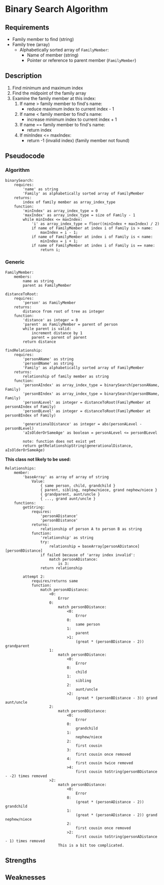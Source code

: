 # Binary Search Algorithm

## Requirements
* Family member to find (string)
* Family tree (array)
	* Alphabetically sorted array of `FamilyMember`:
		* Name of member (string)
		* Pointer or reference to parent member (`FamilyMember`)

## Description
1. Find minimum and maximum index
1. Find the midpoint of the family array
1. Examine the family member at this index:
	1. If name > family member to find's name:
		* reduce maximum index to current index - 1
	1. If name < family member to find's name:
		* increase minimum index to current index + 1
	1. If name == family member to find's name:
		* return index
	1. If minIndex <= maxIndex:
		* return -1 (invalid index) (family member not found)

## Pseudocode
### Algorithm
```
binarySearch:
	requires:
		'name' as string
		'Family' as alphabetically sorted array of FamilyMember
	returns:
		index of family member as array_index_type
	function:
		'minIndex' as array_index_type = 0
		'maxIndex' as array_index_type = size of Family - 1
		while minIndex <= maxIndex:
			'i' as array_index_type = floor((minIndex + maxIndex) / 2)
			if name of FamilyMember at index i of Family is > name:
				maxIndex = i - 1;
			if name of FamilyMember at index i of Family is < name:
				minIndex = i + 1;
			if name of FamilyMember at index i of Family is == name:
				return i;
```

### Generic
```
FamilyMember:
	members:
		name as string
		parent as FamilyMember

distanceToRoot:
	requires:
		'person' as FamilyMember
	returns:
		distance from root of tree as integer
	function:
		'distance' as integer = 0
		'parent' as FamilyMember = parent of person
		while parent is valid:
			increment distance by 1
			parent = parent of parent
		return distance
			
findRelationship:
	requires:
		'personAName' as string
		'personBName' as string
		'Family' as alphabetically sorted array of FamilyMember
	returns:
		relationship of family member as string
	function:
		'personAIndex' as array_index_type = binarySearch(personAName, Family)
		'personBIndex' as array_index_type = binarySearch(personBName, Family)
		'personALevel' as integer = distanceToRoot(FamilyMember at personAIndex of Family)
		'personBLevel' as integer = distanceToRoot(FamilyMember at personBIndex of Family)

		'generationalDistance' as integer = abs(personALevel - personBLevel)
		'aIsOlderOrSameAge' as boolean = personALevel <= personBLevel

		note: function does not exist yet
		return getRelationshipString(generationalDistance, aIsOlderOrSameAge)
```

**This class not likely to be used:**
```
Relationships:
	member:
		'baseArray' as array of array of string
			Value:
				{ same person, child, grandchild }
				{ parent, sibling, nephew/niece, grand nephew/niece }
				{ grandparent, aunt/uncle }
				{ ..., grand aunt/uncle }
	functions:
		getString:
			requires:
				'personADistance'
				'personBDistance'
			returns:
				relationship of person A to person B as string
			function:
				'relationship' as string
				try:
					relationship = baseArray[personADistance][personBDistance]
				if failed because of 'array index invalid':
					match personADistance:
						is 3:
				return relationship

		attempt 2:
			requires/returns same
			function:
				match personADistance:
					<0:
						Error
					0:
						match personBDistance:
							<0:
								Error
							0:
								same person
							1:
								parent
							>1:
								(great * (personBDistance - 2)) grandparent
					1:
						match personBDistance:
							<0:
								Error
							0:
								child
							1:
								sibling
							2:
								aunt/uncle
							>2:
								(great * (personBDistance - 3)) grand aunt/uncle
					2:
						match personBDistance:
							<0:
								Error
							0:
								grandchild
							1:
								nephew/niece
							2:
								first cousin
							3:
								first cousin once removed
							4:
								first cousin twice removed
							>4:
								first cousin toString(personBDistance - -2) times removed
					>2:
						match personBDistance:
							<0:
								Error
							0:
								(great * (personADistance - 2)) grandchild
							1:
								(great * (personADistance - 2)) grand nephew/niece
							2:
								first cousin once removed
							>2:
								first cousin toString(personADistance - 1) times removed
						This is a bit too complicated.
```

## Strengths

## Weaknesses
